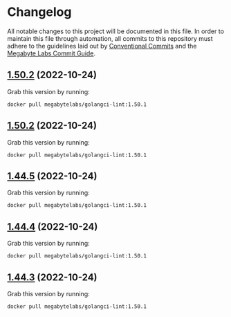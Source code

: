 # Changelog

All notable changes to this project will be documented in this file. In order to maintain this file through automation, all commits to this repository must adhere to the guidelines laid out by [Conventional Commits](https://conventionalcommits.org) and the [Megabyte Labs Commit Guide](https://megabyte.space/docs/contributing/commits).

## [1.50.2](https://gitlab.com/megabyte-labs/docker/codeclimate/golangci-lint/compare/v1.50.1...v1.50.2) (2022-10-24)





Grab this version by running:


```shell
docker pull megabytelabs/golangci-lint:1.50.1
```

## [1.50.2](https://gitlab.com/megabyte-labs/docker/codeclimate/golangci-lint/compare/v1.50.1...v1.50.2) (2022-10-24)





Grab this version by running:


```shell
docker pull megabytelabs/golangci-lint:1.50.1
```

## [1.44.5](https://gitlab.com/megabyte-labs/docker/codeclimate/golangci-lint/compare/v1.44.4...v1.44.5) (2022-10-24)





Grab this version by running:


```shell
docker pull megabytelabs/golangci-lint:1.50.1
```

## [1.44.4](https://gitlab.com/megabyte-labs/docker/codeclimate/golangci-lint/compare/v1.44.3...v1.44.4) (2022-10-24)





Grab this version by running:


```shell
docker pull megabytelabs/golangci-lint:1.50.1
```

## [1.44.3](https://gitlab.com/megabyte-labs/docker/codeclimate/golangci-lint/compare/v1.44.2...v1.44.3) (2022-10-24)





Grab this version by running:


```shell
docker pull megabytelabs/golangci-lint:1.50.1
```
